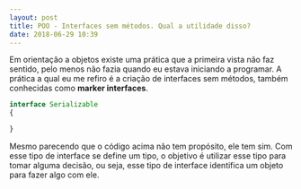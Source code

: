 ```yaml
---
layout: post
title: POO - Interfaces sem métodos. Qual a utilidade disso?
date: 2018-06-29 10:39
---
```


Em orientação a objetos existe uma prática que a primeira vista não faz sentido, pelo menos não fazia quando eu estava iniciando a programar. A prática a qual eu me refiro é a criação de interfaces sem métodos, também conhecidas como **marker interfaces**.

```php
interface Serializable
{

}
```

Mesmo parecendo que o código acima não tem propósito, ele tem sim. Com esse tipo de interface se define um tipo, o objetivo é utilizar esse tipo para tomar alguma decisão, ou seja, esse tipo de interface identifica um objeto para fazer algo com ele.